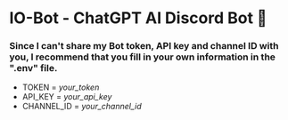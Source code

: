 # IO-Bot - ChatGPT AI Discord Bot 🤖

### Since I can't share my Bot token, API key and channel ID with you, I recommend that you fill in your own information in the "**.env**" file.

- TOKEN = _your_token_
- API_KEY = _your_api_key_
- CHANNEL_ID = _your_channel_id_

